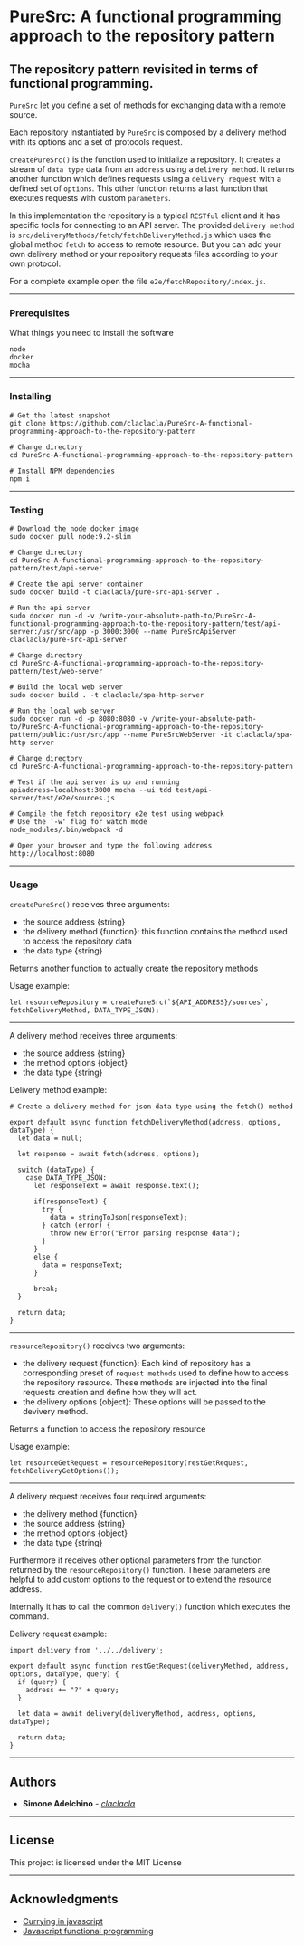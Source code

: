 # PureSrc: A functional programming approach to the repository pattern

## The repository pattern revisited in terms of functional programming.

`PureSrc` let you define a set of methods for exchanging data with a remote source. 

Each repository instantiated by `PureSrc` is composed by a delivery method with its options and a set of protocols request.

`createPureSrc()` is the function used to initialize a repository. It creates a stream of `data type` data from an `address` using a `delivery method`.
It returns another function which defines requests using a `delivery request` with a defined set of `options`.
This other function returns a last function that executes requests with custom `parameters`.

In this implementation the repository is a typical `RESTful` client and it has specific tools for connecting to an API server. The provided `delivery method` is `src/deliveryMethods/fetch/fetchDeliveryMethod.js` which uses the global method `fetch` to access to remote resource. But you can add your own delivery method or your repository requests files according to your own protocol.

For a complete example open the file `e2e/fetchRepository/index.js`.

--------------------------------------------------------------------------------

### Prerequisites

What things you need to install the software

```
node
docker
mocha
```

--------------------------------------------------------------------------------

### Installing

```
# Get the latest snapshot
git clone https://github.com/claclacla/PureSrc-A-functional-programming-approach-to-the-repository-pattern

# Change directory
cd PureSrc-A-functional-programming-approach-to-the-repository-pattern

# Install NPM dependencies
npm i

```

--------------------------------------------------------------------------------

### Testing

```
# Download the node docker image
sudo docker pull node:9.2-slim

# Change directory
cd PureSrc-A-functional-programming-approach-to-the-repository-pattern/test/api-server

# Create the api server container
sudo docker build -t claclacla/pure-src-api-server .

# Run the api server
sudo docker run -d -v /write-your-absolute-path-to/PureSrc-A-functional-programming-approach-to-the-repository-pattern/test/api-server:/usr/src/app -p 3000:3000 --name PureSrcApiServer claclacla/pure-src-api-server

# Change directory
cd PureSrc-A-functional-programming-approach-to-the-repository-pattern/test/web-server

# Build the local web server
sudo docker build . -t claclacla/spa-http-server

# Run the local web server
sudo docker run -d -p 8080:8080 -v /write-your-absolute-path-to/PureSrc-A-functional-programming-approach-to-the-repository-pattern/public:/usr/src/app --name PureSrcWebServer -it claclacla/spa-http-server

# Change directory
cd PureSrc-A-functional-programming-approach-to-the-repository-pattern

# Test if the api server is up and running 
apiaddress=localhost:3000 mocha --ui tdd test/api-server/test/e2e/sources.js 

# Compile the fetch repository e2e test using webpack
# Use the '-w' flag for watch mode
node_modules/.bin/webpack -d 

# Open your browser and type the following address
http://localhost:8080

```

--------------------------------------------------------------------------------

### Usage

`createPureSrc()` receives three arguments:
- the source address {string}
- the delivery method {function}: this function contains the method used to 
  access the repository data 
- the data type {string}

Returns another function to actually create the repository methods

Usage example:

```
let resourceRepository = createPureSrc(`${API_ADDRESS}/sources`, fetchDeliveryMethod, DATA_TYPE_JSON);
```

---

A delivery method receives three arguments:
- the source address {string}
- the method options {object}
- the data type {string}

Delivery method example:

```
# Create a delivery method for json data type using the fetch() method

export default async function fetchDeliveryMethod(address, options, dataType) {
  let data = null;

  let response = await fetch(address, options);

  switch (dataType) {
    case DATA_TYPE_JSON:
      let responseText = await response.text();
      
      if(responseText) {
        try {
          data = stringToJson(responseText); 
        } catch (error) {
          throw new Error("Error parsing response data");
        }
      }
      else {
        data = responseText;
      }

      break;
  }

  return data;
}
```

---

`resourceRepository()` receives two arguments:
- the delivery request {function}: Each kind of repository has a corresponding preset of `request methods` used to define how to access the repository resource. These methods are injected into the final requests creation and define how they will act. 
- the delivery options {object}: These options will be passed to the devivery method.

Returns a function to access the repository resource

Usage example:

```
let resourceGetRequest = resourceRepository(restGetRequest, fetchDeliveryGetOptions());
```
---

A delivery request receives four required arguments:
- the delivery method {function}
- the source address {string}
- the method options {object}
- the data type {string}

Furthermore it receives other optional parameters from the function returned by the `resourceRepository()` function. These parameters are helpful to add custom options to the request or to extend the resource address.

Internally it has to call the common `delivery()` function which executes the command.

Delivery request example:

```
import delivery from '../../delivery';

export default async function restGetRequest(deliveryMethod, address, options, dataType, query) {
  if (query) {
    address += "?" + query;
  }

  let data = await delivery(deliveryMethod, address, options, dataType);

  return data;
}
```

--------------------------------------------------------------------------------

## Authors

- **Simone Adelchino** - [_claclacla_](https://twitter.com/_claclacla_)

--------------------------------------------------------------------------------

## License

This project is licensed under the MIT License

--------------------------------------------------------------------------------

## Acknowledgments

- [Currying in javascript](https://medium.com/@kbrainwave/currying-in-javascript-ce6da2d324fe)
- [Javascript functional programming](https://medium.com/javascript-scene/master-the-javascript-interview-what-is-functional-programming-7f218c68b3a0)
